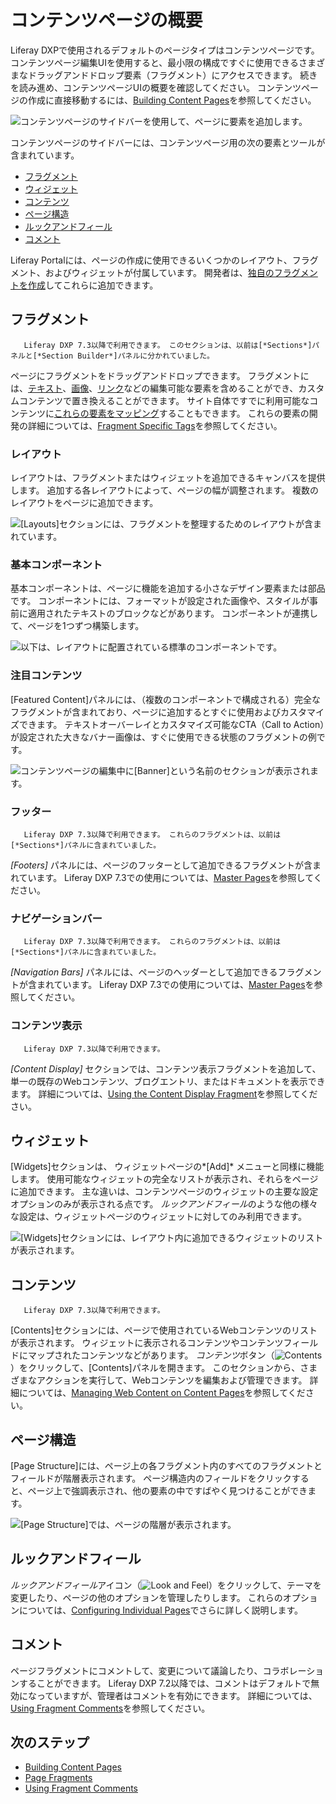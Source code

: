 # コンテンツページの概要

Liferay DXPで使用されるデフォルトのページタイプはコンテンツページです。 コンテンツページ編集UIを使用すると、最小限の構成ですぐに使用できるさまざまなドラッグアンドドロップ要素（フラグメント）にアクセスできます。 続きを読み進め、コンテンツページUIの概要を確認してください。 コンテンツページの作成に直接移動するには、[Building Content Pages](./building-content-pages.md)を参照してください。

![コンテンツページのサイドバーを使用して、ページに要素を追加します。](./content-pages-overview/images/14.png)

コンテンツページのサイドバーには、コンテンツページ用の次の要素とツールが含まれています。

  - [フラグメント](#fragments)
  - [ウィジェット](#widgets)
  - [コンテンツ](#contents)
  - [ページ構造](#page-structure)
  - [ルックアンドフィール](#look-and-feel)
  - [コメント](#comments)

Liferay Portalには、ページの作成に使用できるいくつかのレイアウト、フラグメント、およびウィジェットが付属しています。 開発者は、[独自のフラグメントを作成](./README.md#dev-guide)してこれらに追加できます。

## フラグメント

``` note::
   Liferay DXP 7.3以降で利用できます。 このセクションは、以前は[*Sections*]パネルと[*Section Builder*]パネルに分かれていました。
```

ページにフラグメントをドラッグアンドドロップできます。 フラグメントには、[テキスト](./building-content-pages.md#modify-editable-text)、[画像](./building-content-pages.md#modify-editable-images)、[リンク](./building-content-pages.md#modify-editable-links)などの編集可能な要素を含めることができ、カスタムコンテンツで置き換えることができます。 サイト自体ですでに利用可能なコンテンツに[これらの要素をマッピング](./building-content-pages.md#mapping-elements)することもできます。 これらの要素の開発の詳細については、[Fragment Specific Tags](./README.md#using-fragments)を参照してください。

### レイアウト

レイアウトは、フラグメントまたはウィジェットを追加できるキャンバスを提供します。 追加する各レイアウトによって、ページの幅が調整されます。 複数のレイアウトをページに追加できます。

![[Layouts]セクションには、フラグメントを整理するためのレイアウトが含まれています。](content-pages-overview/images/16.png)

### 基本コンポーネント

基本コンポーネントは、ページに機能を追加する小さなデザイン要素または部品です。 コンポーネントには、フォーマットが設定された画像や、スタイルが事前に適用されたテキストのブロックなどがあります。 コンポーネントが連携して、ページを1つずつ構築します。

![以下は、レイアウトに配置されている標準のコンポーネントです。](./content-pages-overview/images/05.png)

### 注目コンテンツ

[Featured Content]パネルには、（複数のコンポーネントで構成される）完全なフラグメントが含まれており、ページに追加するとすぐに使用およびカスタマイズできます。 テキストオーバーレイとカスタマイズ可能なCTA（Call to Action）が設定された大きなバナー画像は、すぐに使用できる状態のフラグメントの例です。

<!-- An image with better text contrast would probably be a better example here - to help the image / text / CTA button stand out from one another more. -->

![コンテンツページの編集中に[Banner]という名前のセクションが表示されます。](./content-pages-overview/images/01.png)

### フッター

``` note::
   Liferay DXP 7.3以降で利用できます。 これらのフラグメントは、以前は[*Sections*]パネルに含まれていました。
```

*[Footers]* パネルには、ページのフッターとして追加できるフラグメントが含まれています。 Liferay DXP 7.3での使用については、[Master Pages](./README.md#creating-pages)を参照してください。

### ナビゲーションバー

``` note::
   Liferay DXP 7.3以降で利用できます。 これらのフラグメントは、以前は[*Sections*]パネルに含まれていました。
```

*[Navigation Bars]* パネルには、ページのヘッダーとして追加できるフラグメントが含まれています。 Liferay DXP 7.3での使用については、[Master Pages](./README.md#creating-pages)を参照してください。

### コンテンツ表示

``` note::
   Liferay DXP 7.3以降で利用できます。
```
*[Content Display]* セクションでは、コンテンツ表示フラグメントを追加して、単一の既存のWebコンテンツ、ブログエントリ、またはドキュメントを表示できます。 詳細については、[Using the Content Display Fragment](./README.md#using-fragments)を参照してください。<!--Including this doc in the Page Fragments section-->

## ウィジェット

<!-- Suggestion for improving this content:

Rather than spend valuable real estate here comparing to how its different from a widget page - we should focus on what it is here:

"The widgets section shows a full list of out of the box applications and tools. There are some limitations to using a widget on a content page that distinguish it from its use on a widget page. See "Using Widgets on a Content Page" for more information."

-->

[Widgets]セクションは、 	ウィジェットページの*[Add]* メニューと同様に機能します。 使用可能なウィジェットの完全なリストが表示され、それらをページに追加できます。 主な違いは、コンテンツページのウィジェットの主要な設定オプションのみが表示される点です。 *ルックアンドフィール*のような他の様々な設定は、ウィジェットページのウィジェットに対してのみ利用できます。

![[Widgets]セクションには、レイアウト内に追加できるウィジェットのリストが表示されます。](./content-pages-overview/images/06.png)

## コンテンツ

``` note::
   Liferay DXP 7.3以降で利用できます。
```

[Contents]セクションには、ページで使用されているWebコンテンツのリストが表示されます。 ウィジェットに表示されるコンテンツやコンテンツフィールドにマップされたコンテンツなどがあります。 *コンテンツ*ボタン（![Contents](../../images/icon-contents.png)）をクリックして、[Contents]パネルを開きます。 このセクションから、さまざまなアクションを実行して、Webコンテンツを編集および管理できます。 詳細については、[Managing Web Content on Content Pages](./managing-web-content-on-content-pages.md)を参照してください。

## ページ構造

[Page Structure]には、ページ上の各フラグメント内のすべてのフラグメントとフィールドが階層表示されます。 ページ構造内のフィールドをクリックすると、ページ上で強調表示され、他の要素の中ですばやく見つけることができます。

![[Page Structure]では、ページの階層が表示されます。](./content-pages-overview/images/08.png)

## ルックアンドフィール

*ルックアンドフィール*アイコン（![Look and Feel](../../images/icon-look-and-feel.png)）をクリックして、テーマを変更したり、ページの他のオプションを管理したりします。 これらのオプションについては、[Configuring Individual Pages](./06-configuring-individual-pages.md#look-and-feel)でさらに詳しく説明します。

## コメント

ページフラグメントにコメントして、変更について議論したり、コラボレーションすることができます。 Liferay DXP 7.2以降では、コメントはデフォルトで無効になっていますが、管理者はコメントを有効にできます。 詳細については、[Using Fragment Comments](./using-fragment-comments.md)を参照してください。

## 次のステップ

  - [Building Content Pages](./building-content-pages.md)
  - [Page Fragments](./README.md#using-fragments)
  - [Using Fragment Comments](./using-fragment-comments.md)

